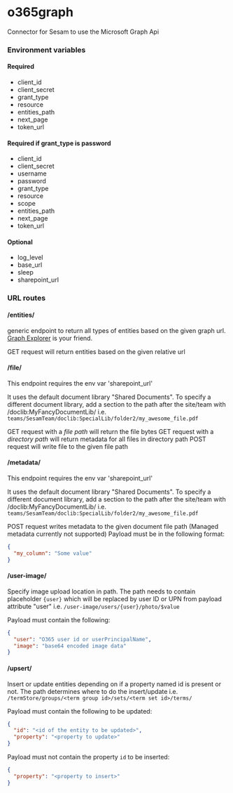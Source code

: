 # o365graph
Connector for Sesam to use the Microsoft Graph Api


### Environment variables

#### Required

* client_id
* client_secret
* grant_type
* resource
* entities_path
* next_page
* token_url

#### Required if grant_type is password

* client_id
* client_secret
* username
* password
* grant_type
* resource
* scope
* entities_path
* next_page
* token_url

#### Optional

* log_level
* base_url
* sleep
* sharepoint_url


### URL routes

#### /entities/<path>
generic endpoint to return all types of entities based on the given graph url. [Graph Explorer](https://developer.microsoft.com/en-us/graph/graph-explorer#) is your friend.

GET request will return entities based on the given relative url

#### /file/<path>

This endpoint requires the env var 'sharepoint_url'

It uses the default document library "Shared Documents". To specify a different document library, add a section to the path after the site/team with /doclib:MyFancyDocumentLib/
i.e. `teams/SesamTeam/doclib:SpecialLib/folder2/my_awesome_file.pdf`

GET request with a *file path* will return the file bytes
GET request with a *directory path* will return metadata for all files in directory path
POST request will write file to the given file path

#### /metadata/<path>

This endpoint requires the env var 'sharepoint_url'

It uses the default document library "Shared Documents". To specify a different document library, add a section to the path after the site/team with /doclib:MyFancyDocumentLib/
i.e. `teams/SesamTeam/doclib:SpecialLib/folder2/my_awesome_file.pdf`

POST request writes metadata to the given document file path (Managed metadata currently not supported)
Payload must be in the following format:
```json
{
  "my_column": "Some value"
}
```

#### /user-image/<path>

Specify image upload location in path. The path needs to contain placeholder `{user}` which will be replaced by user ID or UPN from payload attribute "user" i.e. `/user-image/users/{user}/photo/$value`

Payload must contain the following:
```json
{
  "user": "O365 user id or userPrincipalName",
  "image": "base64 encoded image data"
}
```
#### /upsert/<path>

Insert or update entities depending on if a property named id is present or not. The path determines where to do the insert/update i.e. `/termStore/groups/<term group id>/sets/<term set id>/terms/`

Payload must contain the following to be updated:
```json
{
  "id": "<id of the entity to be updated>",
  "property": "<property to update>"
}
```

Payload must not contain the property `id` to be inserted:
```json
{
  "property": "<property to insert>"
}
```
